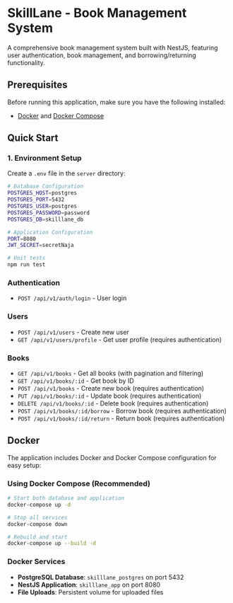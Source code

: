 # SkillLane - Book Management System

A comprehensive book management system built with NestJS, featuring user authentication, book management, and borrowing/returning functionality.

## Prerequisites

Before running this application, make sure you have the following installed:

- [Docker](https://www.docker.com/) and [Docker Compose](https://docs.docker.com/compose/)

## Quick Start


### 1. Environment Setup

Create a `.env` file in the `server` directory:

```bash
# Database Configuration
POSTGRES_HOST=postgres
POSTGRES_PORT=5432
POSTGRES_USER=postgres
POSTGRES_PASSWORD=password
POSTGRES_DB=skilllane_db

# Application Configuration
PORT=8080
JWT_SECRET=secretNaja
```

```bash
# Unit tests
npm run test
```

### Authentication

- `POST /api/v1/auth/login` - User login

### Users

- `POST /api/v1/users` - Create new user
- `GET /api/v1/users/profile` - Get user profile (requires authentication)

### Books

- `GET /api/v1/books` - Get all books (with pagination and filtering)
- `GET /api/v1/books/:id` - Get book by ID
- `POST /api/v1/books` - Create new book (requires authentication)
- `PUT /api/v1/books/:id` - Update book (requires authentication)
- `DELETE /api/v1/books/:id` - Delete book (requires authentication)
- `POST /api/v1/books/:id/borrow` - Borrow book (requires authentication)
- `POST /api/v1/books/:id/return` - Return book (requires authentication)

## Docker

The application includes Docker and Docker Compose configuration for easy setup:

### Using Docker Compose (Recommended)

```bash
# Start both database and application
docker-compose up -d

# Stop all services
docker-compose down

# Rebuild and start
docker-compose up --build -d
```

### Docker Services

- **PostgreSQL Database**: `skilllane_postgres` on port 5432
- **NestJS Application**: `skilllane_app` on port 8080
- **File Uploads**: Persistent volume for uploaded files
